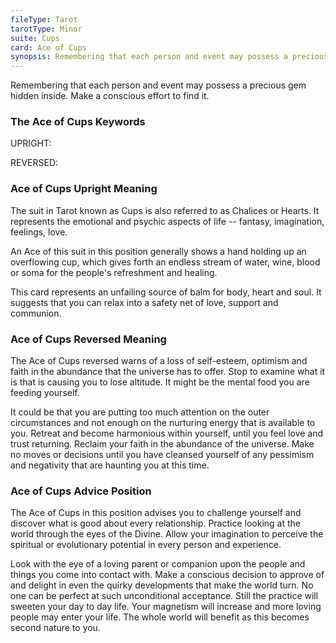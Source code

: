```yaml
---
fileType: Tarot
tarotType: Minor
suite: Cups
card: Ace of Cups
synopsis: Remembering that each person and event may possess a precious gem hidden inside. Make a conscious effort to find it.
---
```

Remembering that each person and event may possess a precious gem hidden inside. Make a conscious effort to find it.


### The Ace of Cups Keywords

UPRIGHT: 

REVERSED: 

### Ace of Cups Upright Meaning

The suit in Tarot known as Cups is also referred to as Chalices or Hearts. It represents the emotional and psychic aspects of life -- fantasy, imagination, feelings, love.

An Ace of this suit in this position generally shows a hand holding up an overflowing cup, which gives forth an endless stream of water, wine, blood or soma for the people's refreshment and healing.

This card represents an unfailing source of balm for body, heart and soul. It suggests that you can relax into a safety net of love, support and communion.

### Ace of Cups Reversed Meaning

The Ace of Cups reversed warns of a loss of self-esteem, optimism and faith in the abundance that the universe has to offer. Stop to examine what it is that is causing you to lose altitude. It might be the mental food you are feeding yourself.

It could be that you are putting too much attention on the outer circumstances and not enough on the nurturing energy that is available to you. Retreat and become harmonious within yourself, until you feel love and trust returning. Reclaim your faith in the abundance of the universe. Make no moves or decisions until you have cleansed yourself of any pessimism and negativity that are haunting you at this time.

### Ace of Cups Advice Position

The Ace of Cups in this position advises you to challenge yourself and discover what is good about every relationship. Practice looking at the world through the eyes of the Divine. Allow your imagination to perceive the spiritual or evolutionary potential in every person and experience.

Look with the eye of a loving parent or companion upon the people and things you come into contact with. Make a conscious decision to approve of and delight in even the quirky developments that make the world turn. No one can be perfect at such unconditional acceptance. Still the practice will sweeten your day to day life. Your magnetism will increase and more loving people may enter your life. The whole world will benefit as this becomes second nature to you.
